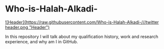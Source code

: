 # Who-is-Halah-Alkadi-
[![Header](https://raw.githubusercontent.com/Who-is-Halah-Alkadi-/<OWNER>/<OWNER>/twitter header.png "Header")](https://some-url.dev/)

In this repository I will talk about my qualification history, work and research experience, and why am I in GitHub. 
